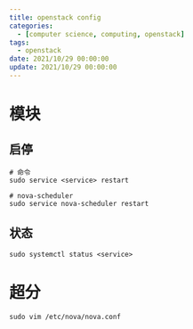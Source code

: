 ```yaml
---
title: openstack config
categories: 
  - [computer science, computing, openstack]
tags:
  - openstack
date: 2021/10/29 00:00:00
update: 2021/10/29 00:00:00
---
```


# 模块

## 启停

```shell
# 命令
sudo service <service> restart

# nova-scheduler
sudo service nova-scheduler restart
```

## 状态

```shell
sudo systemctl status <service>
```

# 超分

```shell
sudo vim /etc/nova/nova.conf
```

